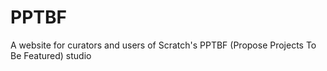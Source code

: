 # PPTBF
A website for curators and users of Scratch's PPTBF (Propose Projects To Be Featured) studio
